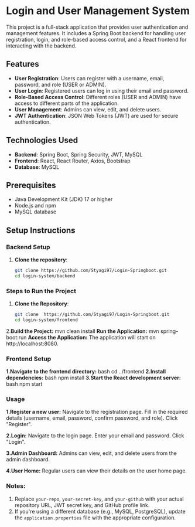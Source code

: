# Login and User Management System

This project is a full-stack application that provides user authentication and management features. It includes a Spring Boot backend for handling user registration, login, and role-based access control, and a React frontend for interacting with the backend.

## Features

- **User Registration**: Users can register with a username, email, password, and role (USER or ADMIN).
- **User Login**: Registered users can log in using their email and password.
- **Role-Based Access Control**: Different roles (USER and ADMIN) have access to different parts of the application.
- **User Management**: Admins can view, edit, and delete users.
- **JWT Authentication**: JSON Web Tokens (JWT) are used for secure authentication.

## Technologies Used

- **Backend**: Spring Boot, Spring Security, JWT, MySQL
- **Frontend**: React, React Router, Axios, Bootstrap
- **Database**: MySQL

## Prerequisites

- Java Development Kit (JDK) 17 or higher
- Node.js and npm
- MySQL database

## Setup Instructions

### Backend Setup

1. **Clone the repository**:
   ```bash
   git clone https://github.com/Styagi97/Login-Springboot.git
   cd login-system/backend

### Steps to Run the Project

1. **Clone the Repository**:
   ```bash
   git clone  https://github.com/Styagi97/Login-Springboot.git
   cd login-system/frontend
2.**Build the Project:** 
 mvn clean install
**Run the Application:** 
mvn spring-boot:run
**Access the Application:**
The application will start on http://localhost:8080.

### Frontend Setup

**1.Navigate to the frontend directory:**
      bash 
      cd ../frontend
**2.Install dependencies:**
      bash 
      npm install
**3.Start the React development server:**
      bash 
      npm start 

### Usage
**1.Register a new user:**
         Navigate to the registration page.
         Fill in the required details (username, email, password, confirm password, and role).
         Click "Register".

**2.Login:**
      Navigate to the login page.
      Enter your email and password.
      Click "Login".

**3.Admin Dashboard:**
      Admins can view, edit, and delete users from the admin dashboard.

**4.User Home:**
      Regular users can view their details on the user home page.
      
   ### Notes:
1. Replace `your-repo`, `your-secret-key`, and `your-github` with your actual repository URL, JWT secret key, and GitHub profile link.
2. If you're using a different database (e.g., MySQL, PostgreSQL), update the `application.properties` file with the appropriate configuration. 
